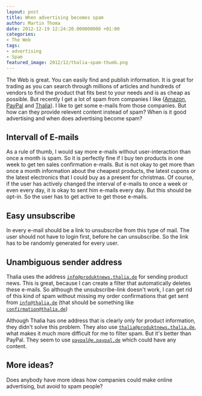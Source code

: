 ```yaml
---
layout: post
title: When advertising becomes spam
author: Martin Thoma
date: 2012-12-19 12:24:20.000000000 +01:00
categories:
- The Web
tags:
- advertising
- Spam
featured_image: 2012/12/thalia-spam-thumb.png
---
```

The Web is great. You can easily find and publish information. It is great for trading as you can search through millions of articles and hundreds of vendors to find the product that fits best to your needs and is as cheap as possible. But recently I get a lot of spam from companies I like (<a href="http://en.wikipedia.org/wiki/Amazon.com">Amazon</a>, <a href="http://en.wikipedia.org/wiki/PayPal">PayPal</a> and <a href="http://en.wikipedia.org/wiki/Thalia_(bookstore_chain)">Thalia</a>). I like to get some e-mails from those companies. But how can they provide relevent content instead of spam? When is it good advertising and when does advertising become spam?

## Intervall of E-mails
As a rule of thumb, I would say more e-mails without user-interaction than once
a month is spam. So it is perfectly fine if I buy ten products in one week to
get ten sales confirmation e-mails. But is not okay to get more than once a
month information about the cheapest products, the latest cupons or the latest
electronics that I could buy as a present for christmas. Of course, if the user
has actively changed the interval of e-mails to once a week or even every day,
it is okay to sent him e-mails every day. But this should be opt-in. So the
user has to get active to get those e-mails.

## Easy unsubscribe
In every e-mail should be a link to unsubscribe from this type of mail. The
user should not have to login first, before he can unsubscribe. So the link has
to be randomly generated for every user.

## Unambiguous sender address
Thalia uses the address <code>info@produktnews.thalia.de</code> for sending
product news. This is great, because I can create a filter that automatically
deletes these e-mails. So although the unsubscribe-link doesn't work, I can get
rid of this kind of spam without missing my order confirmations that get sent
from <code>info@thalia.de</code> (that should be something like
<code>confirmation@thalia.de</code>)

Although Thalia has one address that is clearly only for product information,
they didn't solve this problem. They also use
<code>thalia@produktnews.thalia.de</code>, what makes it much more difficult
for me to filter spam. But it's better than PayPal. They seem to use
<code>paypal@e.paypal.de</code> which could have any content.

## More ideas?
Does anybody have more ideas how companies could make online advertising, but
avoid to spam people?
